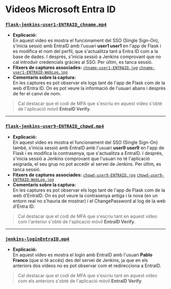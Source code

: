 # Videos Microsoft Entra ID 

### [`flask-jenkins-user1-ENTRAID_chname.mp4`](https://github.com/pablofc18/myApp/blob/master/videos/EntraID/flask-jenkins-user1-ENTRAID_chname.mp4)

- **Explicació:**  
  En aquest vídeo es mostra el funcionament del SSO (Single Sign-On), s'inicia sessió amb EntraID amb l'usuari **user1 user1** en l'app de Flask i es modifica el nom del perfil, que s'actualitza tant a Entra ID com a la base de dades. I després, s'inicia sessió a Jenkins comprovant que no cal introduir credencials gràcies al SSO. Per últim, es tanca sessió.
- **Fitxers de captures associades:** [`chname-user1-ENTRAID.jpg`](https://github.com/pablofc18/myApp/blob/master/videos/EntraID/chname-user1-ENTRAID.jpg) [`chname-user1-ENTRAID-WebLog.jpg`](https://github.com/pablofc18/myApp/blob/master/videos/EntraID/chname-user1-ENTRAID-WebLog.jpg) 
- **Comentaris sobre la captura:**  
  En les captures es pot observar els logs tant de l'app de Flask com de la web d'Entra ID. On es pot veure la informació de l'usuari abans i després de fer el canvi de nom.

> Cal destacar que el codi de MFA que s'escriu en aquest vídeo s'obté de l'aplicació mòvil **EntraID Verify**.

---

### [`flask-jenkins-user9-ENTRAID_chpwd.mp4`](https://github.com/pablofc18/myApp/blob/master/videos/EntraID/flask-jenkins-user9-ENTRAID_chpwd.mp4)

- **Explicació:**  
  En aquest vídeo es mostra el funcionament del SSO (Single Sign-On) també, s'inicia sessió amb EntraID amb l'usuari **user9 user9** en l'app de Flask i es modifica la contrasenya, que s'actualitza a EntraID. I després, s'inicia sessió a Jenkins comprovant que l'usuari no té l'aplicació asignada, el seu grup no pot accedir al servei de Jenkins. Per últim, es tanca sessió.
- **Fitxers de captures associades:** [`chpwd-user9-ENTRAID.jpg`](https://github.com/pablofc18/myApp/blob/master/videos/EntraID/chpwd-user9-ENTRAID.jpg) [`chpwd-user9-ENTRAID-WebLog.jpg`](https://github.com/pablofc18/myApp/blob/master/videos/EntraID/chpwd-user9-ENTRAID-WebLog.jpg)
- **Comentaris sobre la captura:**  
  En les captures es pot observar els logs tant de l'app de Flask com de la web d'EntraID. On es pot veure la contrasenya antiga i la nova (en un entorn real no s'hauria de mostrar) i el ChangePassword al log de la web d'Entra ID.

> Cal destacar que el codi de MFA que s'escriu tant en aquest vídeo com l'anterior s'obté de l'aplicació mòvil **EntraID Verify**.

---

### [`jenkins-loginEntraID.mp4`](https://github.com/pablofc18/myApp/blob/master/videos/EntraID/jenkins-loginEntraID.mp4)

- **Explicació:**  
  En aquest vídeo es mostra el login amb EntraID amb l'usuari **Pablo Franco** (que si té accés) des del servei de Jenkins, ja que en els anteriors dos vídeos no es pot observar com et redirecciona a EntraID.

> Cal destacar que el codi de MFA que s'escriu tant en aquest vídeo com els anteriors s'obté de l'aplicació mòvil **EntraID Verify**.
